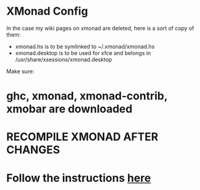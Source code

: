 # XMonad Config
In the case my wiki pages on xmonad are deleted, here is a sort of copy of them:

* xmonad.hs is to be symlinked to ~/.xmonad/xmonad.hs
* xmonad.desktop is to be used for xfce and belongs in /usr/share/xsessions/xmonad.desktop


Make sure:

# ghc, xmonad, xmonad-contrib, xmobar are downloaded
# RECOMPILE XMONAD AFTER CHANGES
# Follow the instructions [here](https://wiki.haskell.org/Xmonad/Using_xmonad_in_XFCE#Configuring_XMonad_to_work_with_Xfce)
